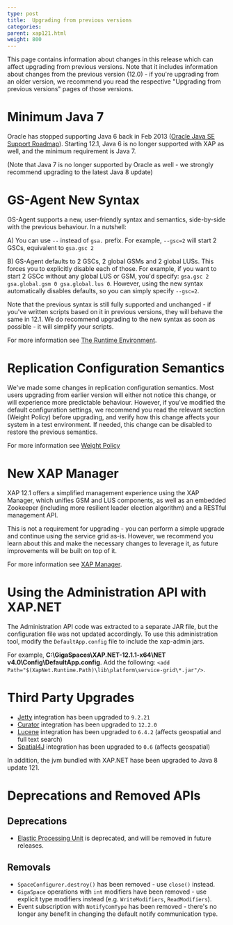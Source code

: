 ```yaml
---
type: post
title:  Upgrading from previous versions
categories:
parent: xap121.html
weight: 800
---
```


This page contains information about changes in this release which can affect upgrading from previous versions. Note that it includes information about changes from the previous version (12.0) - if you're upgrading from an older version, we recommend you read the respective "Upgrading from previous versions" pages of those versions.

# Minimum Java 7

Oracle has stopped supporting Java 6 back in Feb 2013 ([Oracle Java SE Support Roadmap](http://www.oracle.com/technetwork/java/eol-135779.html)). Starting 12.1, Java 6 is no longer supported with XAP as well, and the minimum requirement is Java 7.

(Note that Java 7 is no longer supported by Oracle as well - we strongly recommend upgrading to the latest Java 8 update)

# GS-Agent New Syntax

GS-Agent supports a new, user-friendly syntax and semantics, side-by-side with the previous behaviour. In a nutshell:

A) You can use `--` instead of `gsa.` prefix. For example, `--gsc=2` will start 2 GSCs, equivalent to `gsa.gsc 2`

B) GS-Agent defaults to 2 GSCs, 2 global GSMs and 2 global LUSs. This forces you to explicitly disable each of those. For example, if you want to start 2 GSCc without any global LUS or GSM, you'd specify: `gsa.gsc 2 gsa.global.gsm 0 gsa.global.lus 0`. However, using the new syntax automatically disables defaults, so you can simply specify `--gsc=2`.

Note that the previous syntax is still fully supported and unchanged - if you've written scripts based on it in previous versions, they will behave the same in 12.1. We do recommend upgrading to the new syntax as soon as possible - it will simplify your scripts.

For more information see [The Runtime Environment](/xap/12.1/admin/the-runtime-environment.html).

# Replication Configuration Semantics

We've made some changes in replication configuration semantics. Most users upgrading from earlier version will either not notice this change, or will experience more predictable behaviour. However, if you've modified the default configuration settings, we recommend you read the relevant section (Weight Policy) before upgrading, and verify how this change affects your system in a test environment. If needed, this change can be disabled to restore the previous semantics.

For more information see [Weight Policy](/xap/12.1/admin/controlling-the-replication-redo-log.html#weight-policy)

# New XAP Manager

XAP 12.1 offers a simplified management experience using the XAP Manager, which unifies GSM and LUS components, as well as an embedded Zookeeper (including more resilient leader election algorithm) and a RESTful management API. 

This is not a requirement for upgrading - you can perform a simple upgrade and continue using the service grid as-is. However, we recommend you learn about this and make the necessary changes to leverage it, as future improvements will be built on top of it.

For more information see [XAP Manager](/xap/12.1/admin/xap-manager.html).

# Using the Administration API with XAP.NET

The Administration API code was extracted to a separate JAR file, but the configuration file was not updated accordingly. To use this administration tool, modify the `DefaultApp.config` file to include the xap-admin jars.

For example, **C:\GigaSpaces\XAP.NET-12.1.1-x64\NET v4.0\Config\DefaultApp.config**. Add the following: `<add Path="$(XapNet.Runtime.Path)\lib\platform\service-grid\*.jar"/>`.

# Third Party Upgrades

* [Jetty](http://www.eclipse.org/jetty/) integration has been upgraded to `9.2.21`
* [Curator](http://curator.apache.org/) integration has been upgraded to `12.2.0`
* [Lucene](https://lucene.apache.org/) integration has been upgraded to `6.4.2` (affects geospatial and full text search)
* [Spatial4J](https://github.com/locationtech/spatial4j) integration has been upgraded to `0.6` (affects geospatial)

In addition, the jvm bundled with XAP.NET hase been upgraded to Java 8 update 121.

# Deprecations and Removed APIs

## Deprecations

* [Elastic Processing Unit](/xap/12.1/dev-java/elastic-processing-unit-overview.html) is deprecated, and will be removed in future releases. 

## Removals

* `SpaceConfigurer.destroy()` has been removed - use `close()` instead.
* `GigaSpace` operations with `int` modifiers have been removed - use explicit type modifiers instead (e.g. `WriteModifiers`, `ReadModifiers`).
* Event subscription with `NotifyComType` has been removed - there's no longer any benefit in changing the default notify communication type.
